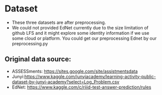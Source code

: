 # Dataset

- These three datasets are after preprocessing.
- We could not provided EdNet currently due to the size limitation of github LFS and it might explore some identity information if we use some cloud or platform. You could get our preprocessing Ednet by our preprocessing.py


## Original data source:

- ASSESSments: https://sites.google.com/site/assistmentsdata 
- Junyi:https://www.kaggle.com/junyiacademy/learning-activity-public-dataset-by-junyi-academy?select=Log_Problem.csv 
- EdNet: https://www.kaggle.com/c/riiid-test-answer-prediction/rules 

